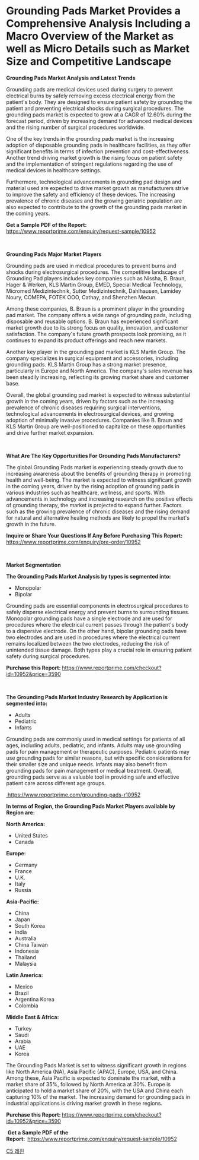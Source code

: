 <p><h1>Grounding Pads Market Provides a Comprehensive Analysis Including a Macro Overview of the Market as well as Micro Details such as Market Size and Competitive Landscape</h1></p><p><strong>Grounding Pads Market Analysis and Latest Trends</strong></p>
<p><p>Grounding pads are medical devices used during surgery to prevent electrical burns by safely removing excess electrical energy from the patient's body. They are designed to ensure patient safety by grounding the patient and preventing electrical shocks during surgical procedures. The grounding pads market is expected to grow at a CAGR of 12.60% during the forecast period, driven by increasing demand for advanced medical devices and the rising number of surgical procedures worldwide.</p><p>One of the key trends in the grounding pads market is the increasing adoption of disposable grounding pads in healthcare facilities, as they offer significant benefits in terms of infection prevention and cost-effectiveness. Another trend driving market growth is the rising focus on patient safety and the implementation of stringent regulations regarding the use of medical devices in healthcare settings.</p><p>Furthermore, technological advancements in grounding pad design and material used are expected to drive market growth as manufacturers strive to improve the safety and efficiency of these devices. The increasing prevalence of chronic diseases and the growing geriatric population are also expected to contribute to the growth of the grounding pads market in the coming years.</p></p>
<p><strong>Get a Sample PDF of the Report:&nbsp;</strong> <a href="https://www.reportprime.com/enquiry/request-sample/10952">https://www.reportprime.com/enquiry/request-sample/10952</a></p>
<p>&nbsp;</p>
<p><strong>Grounding Pads Major Market Players</strong></p>
<p><p>Grounding pads are used in medical procedures to prevent burns and shocks during electrosurgical procedures. The competitive landscape of Grounding Pad players includes key companies such as Nissha, B. Braun, Hager & Werken, KLS Martin Group, EMED, Special Medical Technology, Micromed Medizintechnik, Sutter Medizintechnik, Dahlhausen, Lamidey Noury, COMEPA, FOTEK OOO, Cathay, and Shenzhen Mecun.</p><p>Among these companies, B. Braun is a prominent player in the grounding pad market. The company offers a wide range of grounding pads, including disposable and reusable options. B. Braun has experienced significant market growth due to its strong focus on quality, innovation, and customer satisfaction. The company's future growth prospects look promising, as it continues to expand its product offerings and reach new markets.</p><p>Another key player in the grounding pad market is KLS Martin Group. The company specializes in surgical equipment and accessories, including grounding pads. KLS Martin Group has a strong market presence, particularly in Europe and North America. The company's sales revenue has been steadily increasing, reflecting its growing market share and customer base.</p><p>Overall, the global grounding pad market is expected to witness substantial growth in the coming years, driven by factors such as the increasing prevalence of chronic diseases requiring surgical interventions, technological advancements in electrosurgical devices, and growing adoption of minimally invasive procedures. Companies like B. Braun and KLS Martin Group are well-positioned to capitalize on these opportunities and drive further market expansion.</p></p>
<p>&nbsp;</p>
<p><strong>What Are The Key Opportunities For Grounding Pads Manufacturers?</strong></p>
<p><p>The global Grounding Pads market is experiencing steady growth due to increasing awareness about the benefits of grounding therapy in promoting health and well-being. The market is expected to witness significant growth in the coming years, driven by the rising adoption of grounding pads in various industries such as healthcare, wellness, and sports. With advancements in technology and increasing research on the positive effects of grounding therapy, the market is projected to expand further. Factors such as the growing prevalence of chronic diseases and the rising demand for natural and alternative healing methods are likely to propel the market's growth in the future.</p></p>
<p><strong>Inquire or Share Your Questions If Any Before Purchasing This Report:</strong> <a href="https://www.reportprime.com/enquiry/pre-order/10952">https://www.reportprime.com/enquiry/pre-order/10952</a></p>
<p>&nbsp;</p>
<p><strong>Market Segmentation</strong></p>
<p><strong>The Grounding Pads Market Analysis by types is segmented into:</strong></p>
<p><ul><li>Monopolar</li><li>Bipolar</li></ul></p>
<p><p>Grounding pads are essential components in electrosurgical procedures to safely disperse electrical energy and prevent burns to surrounding tissues. Monopolar grounding pads have a single electrode and are used for procedures where the electrical current passes through the patient's body to a dispersive electrode. On the other hand, bipolar grounding pads have two electrodes and are used in procedures where the electrical current remains localized between the two electrodes, reducing the risk of unintended tissue damage. Both types play a crucial role in ensuring patient safety during surgical procedures.</p></p>
<p><strong>Purchase this Report:&nbsp;</strong><a href="https://www.reportprime.com/checkout?id=10952&price=3590">https://www.reportprime.com/checkout?id=10952&price=3590</a></p>
<p>&nbsp;</p>
<p><strong>The Grounding Pads Market Industry Research by Application is segmented into:</strong></p>
<p><ul><li>Adults</li><li>Pediatric</li><li>Infants</li></ul></p>
<p><p>Grounding pads are commonly used in medical settings for patients of all ages, including adults, pediatric, and infants. Adults may use grounding pads for pain management or therapeutic purposes. Pediatric patients may use grounding pads for similar reasons, but with specific considerations for their smaller size and unique needs. Infants may also benefit from grounding pads for pain management or medical treatment. Overall, grounding pads serve as a valuable tool in providing safe and effective patient care across different age groups.</p></p>
<p><a href="https://www.reportprime.com/grounding-pads-r10952">&nbsp;https://www.reportprime.com/grounding-pads-r10952</a></p>
<p><strong>In terms of Region, the Grounding Pads Market Players available by Region are:</strong></p>
<p>
    <p> <strong> North America: </strong>
        <ul>
            <li>United States</li>
            <li>Canada</li>
        </ul>
        </p> 
    <p> <strong> Europe: </strong>
        <ul>
            <li>Germany</li>
            <li>France</li>
            <li>U.K.</li>
            <li>Italy</li>
            <li>Russia</li>
        </ul>
        </p> 
    <p> <strong> Asia-Pacific: </strong>
        <ul>
            <li>China</li>
            <li>Japan</li>
            <li>South Korea</li>
            <li>India</li>
            <li>Australia</li>
            <li>China Taiwan</li>
            <li>Indonesia</li>
            <li>Thailand</li>
            <li>Malaysia</li>
        </ul>
        </p> 
    <p> <strong> Latin America: </strong>
        <ul>
            <li>Mexico</li>
            <li>Brazil</li>
            <li>Argentina Korea</li>
            <li>Colombia</li>
        </ul>
        </p> 
    <p> <strong> Middle East & Africa: </strong>
        <ul>
            <li>Turkey</li>
            <li>Saudi</li>
            <li>Arabia</li>
            <li>UAE</li>
            <li>Korea</li>
        </ul>
    </p>
    </p>
<p><p>The Grounding Pads Market is set to witness significant growth in regions like North America (NA), Asia Pacific (APAC), Europe, USA, and China. Among these, Asia Pacific is expected to dominate the market, with a market share of 35%, followed by North America at 30%. Europe is anticipated to hold a market share of 20%, with the USA and China each capturing 10% of the market. The increasing demand for grounding pads in industrial applications is driving market growth in these regions.</p></p>
<p><strong>Purchase this Report: </strong><a href="https://www.reportprime.com/checkout?id=10952&price=3590">https://www.reportprime.com/checkout?id=10952&price=3590</a></p>
<p>&nbsp;<strong>Get a Sample PDF of the Report:&nbsp;&nbsp;</strong><a href="https://www.reportprime.com/enquiry/request-sample/10952">https://www.reportprime.com/enquiry/request-sample/10952</a></p>
<p><strong></strong></p>
<p><p><a href="https://medium.com/@autumnberge/c5-%EC%88%98%EC%A7%80-%EC%8B%9C%EC%9E%A5-%EC%A1%B0%EC%82%AC-%EB%B3%B4%EA%B3%A0%EC%84%9C-%EA%B7%B8-%EC%97%AD%EC%82%AC-%EB%B0%8F-2024%EB%85%84%EB%B6%80%ED%84%B0-2031%EB%85%84%EA%B9%8C%EC%A7%80%EC%9D%98-%EC%98%88%EC%B8%A1-7f8af9afe34e">C5 레진</a></p></p>